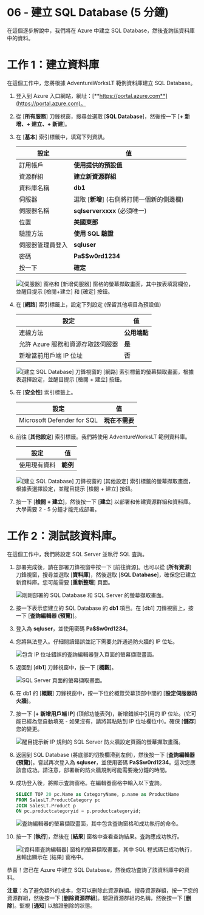 ﻿---
wts:
    title: '06 - 建立 SQL Database (5 分鐘)'
    module: '模組 02 - 核心 Azure 服務 (工作負載)'
---

# 06 - 建立 SQL Database (5 分鐘)

在這個逐步解說中，我們將在 Azure 中建立 SQL Database，然後査詢該資料庫中的資料。

# 工作 1：建立資料庫 

在這個工作中，您將根據 AdventureWorksLT 範例資料庫建立 SQL Database。 

1. 登入到 Azure 入口網站，網址：[**https://portal.azure.com**](https://portal.azure.com)。

2. 從 [**所有服務**] 刀鋒視窗，搜尋並選取 [**SQL Database**]，然後按一下 [**+ 新增、+ 建立、+ 新建**]。 

3. 在 [**基本**] 索引標籤中，填寫下列資訊。  

    | 設定 | 值 | 
    | --- | --- |
    | 訂用帳戶 | **使用提供的預設值** |
    | 資源群組 | **建立新資源群組** |
    | 資料庫名稱| **db1** | 
    | 伺服器 | 選取 [**新增**] (右側將打開一個新的側邊欄)|
    | 伺服器名稱 | **sqlserverxxxx** (必須唯一) | 
    | 位置 | **美國東部** |
    | 驗證方法 | **使用 SQL 驗證** |
    | 伺服器管理員登入 | **sqluser** |
    | 密碼 | **Pa$$w0rd1234** |
    | 按一下  | **確定** |

   ![[伺服器] 窗格和 [新增伺服器] 窗格的螢幕擷取畫面，其中按表填寫欄位，並醒目提示 [檢閱+建立] 和 [確定] 按鈕。](../images/0501.png)

4. 在 [**網路**] 索引標籤上，設定下列設定 (保留其他項目為預設值) 

    | 設定 | 值 | 
    | --- | --- |
    | 連線方法 | **公用端點** |    
    | 允許 Azure 服務和資源存取該伺服器 | **是** |
    | 新增當前用戶端 IP 位址 | **否** |
    
   ![[建立 SQL Database] 刀鋒視窗的 [網路] 索引標籤的螢幕擷取畫面，根據表選擇設定，並醒目提示 [檢閱 + 建立] 按鈕。](../images/0501b.png)

5. 在 [**安全性**] 索引標籤上。 

    | 設定 | 值 | 
    | --- | --- |
    | Microsoft Defender for SQL| **現在不需要** |
    
6. 前往 [**其他設定**] 索引標籤。我們將使用 AdventureWorksLT 範例資料庫。

    | 設定 | 值 | 
    | --- | --- |
    | 使用現有資料 | **範例** |

    ![[建立 SQL Database] 刀鋒視窗的 [其他設定] 索引標籤的螢幕擷取畫面，根據表選擇設定，並醒目提示 [檢閱 + 建立] 按鈕。](../images/0501c.png)

7. 按一下 [**檢閱 + 建立**]，然後按一下 [**建立**] 以部署和佈建資源群組和資料庫。大學需要 2 - 5 分鐘才能完成部署。


# 工作 2：測試該資料庫。

在這個工作中，我們將設定 SQL Server 並執行 SQL 査詢。 

1. 部署完成後，請在部署刀鋒視窗中按一下 [前往資源]。也可以從 [**所有資源**] 刀鋒視窗，搜尋並選取 [**資料庫**]，然後選取 [**SQL Database**]，確保您已建立新資料庫。您可能需要 [**重新整理**] 頁面。

    ![剛剛部署的 SQL Database 和 SQL Server 的螢幕擷取畫面。](../images/0502.png)

2. 按一下表示您建立的 SQL Database 的 **db1** 項目。在 [db1] 刀鋒視窗上，按一下 [**査詢編輯器 (預覽)**]。

3. 登入為 **sqluser**，並使用密碼 **Pa$$w0rd1234**。

4. 您將無法登入。仔細閱讀錯誤並記下需要允許通過防火牆的 IP 位址。 

    ![包含 IP 位址錯誤的査詢編輯器登入頁面的螢幕擷取畫面。](../images/0503.png)

5. 返回到 [**db1**] 刀鋒視窗中，按一下 [**概觀**]。 

    ![SQL Server 頁面的螢幕擷取畫面。](../images/0504.png)

6. 在 db1 的 [**概觀**] 刀鋒視窗中，按一下位於概覽荧幕頂部中間的 [**設定伺服器防火牆**]。

7. 按一下 [**+ 新增用戶端 IP**] (頂部功能表列)，新增錯誤中引用的 IP 位址。(它可能已經為您自動填充 - 如果沒有，請將其粘貼到 IP 位址欄位中)。確保 [**儲存**] 您的變更。 

    ![醒目提示新 IP 規則的 SQL Server 防火牆設定頁面的螢幕擷取畫面。](../images/0506.png)

8. 返回到 SQL Database (將底部的切換欄滑到左側)，然後按一下 [**査詢編輯器 (預覽)**]。嘗試再次登入為 **sqluser**，並使用密碼 **Pa$$w0rd1234**。這次您應該會成功。請注意，部署新的防火牆規則可能需要幾分鐘的時間。 

9. 成功登入後，將顯示査詢窗格。在編輯器窗格中輸入以下査詢。 

    ```SQL
    SELECT TOP 20 pc.Name as CategoryName, p.name as ProductName
    FROM SalesLT.ProductCategory pc
    JOIN SalesLT.Product p
    ON pc.productcategoryid = p.productcategoryid;
    ```

    ![査詢編輯器的螢幕擷取畫面，其中包含査詢窗格和成功執行的命令。](../images/0507.png)

10. 按一下 [**執行**]，然後在 [**結果**] 窗格中查看查詢結果。査詢應成功執行。

    ![[資料庫査詢編輯器] 窗格的螢幕擷取畫面，其中 SQL 程式碼已成功執行，且輸出顯示在 [結果] 窗格中。](../images/0508.png)

恭喜！您已在 Azure 中建立 SQL Database，然後成功査詢了該資料庫中的資料。

**注意**：為了避免額外的成本，您可以删除此資源群組。搜尋資源群組，按一下您的資源群組，然後按一下 [**删除資源群組**]。驗證資源群組的名稱，然後按一下 [**删除**]。監視 [**通知**] 以驗證删除的狀態。
